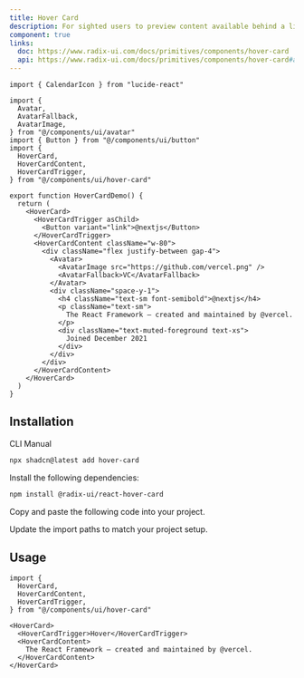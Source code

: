 ```yaml
---
title: Hover Card
description: For sighted users to preview content available behind a link.
component: true
links:
  doc: https://www.radix-ui.com/docs/primitives/components/hover-card
  api: https://www.radix-ui.com/docs/primitives/components/hover-card#api-reference
---
```


```tsx
import { CalendarIcon } from "lucide-react"

import {
  Avatar,
  AvatarFallback,
  AvatarImage,
} from "@/components/ui/avatar"
import { Button } from "@/components/ui/button"
import {
  HoverCard,
  HoverCardContent,
  HoverCardTrigger,
} from "@/components/ui/hover-card"

export function HoverCardDemo() {
  return (
    <HoverCard>
      <HoverCardTrigger asChild>
        <Button variant="link">@nextjs</Button>
      </HoverCardTrigger>
      <HoverCardContent className="w-80">
        <div className="flex justify-between gap-4">
          <Avatar>
            <AvatarImage src="https://github.com/vercel.png" />
            <AvatarFallback>VC</AvatarFallback>
          </Avatar>
          <div className="space-y-1">
            <h4 className="text-sm font-semibold">@nextjs</h4>
            <p className="text-sm">
              The React Framework – created and maintained by @vercel.
            </p>
            <div className="text-muted-foreground text-xs">
              Joined December 2021
            </div>
          </div>
        </div>
      </HoverCardContent>
    </HoverCard>
  )
}

```

## Installation

<CodeTabs>

<TabsList>
  <TabsTrigger value="cli">CLI</TabsTrigger>
  <TabsTrigger value="manual">Manual</TabsTrigger>
</TabsList>
<TabsContent value="cli">

```bash
npx shadcn@latest add hover-card
```

</TabsContent>

<TabsContent value="manual">

<Step>Install the following dependencies:</Step>

```bash
npm install @radix-ui/react-hover-card
```

<Steps>

<Step>Copy and paste the following code into your project.</Step>

<ComponentSource name="hover-card" title="components/ui/hover-card.tsx" />

<Step>Update the import paths to match your project setup.</Step>

</Steps>

</TabsContent>

</CodeTabs>

## Usage

```tsx showLineNumbers
import {
  HoverCard,
  HoverCardContent,
  HoverCardTrigger,
} from "@/components/ui/hover-card"
```

```tsx showLineNumbers
<HoverCard>
  <HoverCardTrigger>Hover</HoverCardTrigger>
  <HoverCardContent>
    The React Framework – created and maintained by @vercel.
  </HoverCardContent>
</HoverCard>
```
